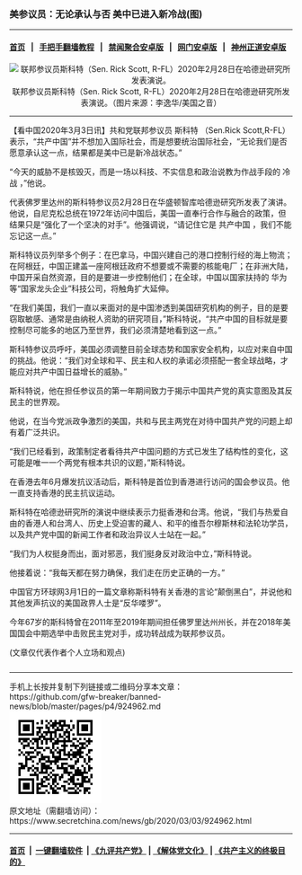 ### 美参议员：无论承认与否 美中已进入新冷战(图)
------------------------

#### [首页](https://github.com/gfw-breaker/banned-news/blob/master/README.md) &nbsp;&nbsp;|&nbsp;&nbsp; [手把手翻墙教程](https://github.com/gfw-breaker/guides/wiki) &nbsp;&nbsp;|&nbsp;&nbsp; [禁闻聚合安卓版](https://github.com/gfw-breaker/bn-android) &nbsp;&nbsp;|&nbsp;&nbsp; [网门安卓版](https://github.com/oGate2/oGate) &nbsp;&nbsp;|&nbsp;&nbsp; [神州正道安卓版](https://github.com/SzzdOgate/update) 



<div class="article_right" style="fone-color:#000">
 <p style="text-align: center;">
  <img alt="联邦参议员斯科特（Sen. Rick Scott, R-FL）2020年2月28日在哈德逊研究所发表演说。" src="//img3.secretchina.com/pic/2020/3-3/p2639791a276070734-ss.jpg"/>
  <br>
   联邦参议员斯科特（Sen. Rick Scott, R-FL）2020年2月28日在哈德逊研究所发表演说。（图片来源：李逸华/美国之音）
   <span id="hideid" name="hideid" style="color:red;display:none;">
    <span href="https://www.secretchina.com">
    </span>
   </span>
  </br>
 </p>
 <div id="txt-mid1-t21-2017">
  

---


  </div>
 </div>
 <p>
  【看中国2020年3月3日讯】共和党联邦参议员
  <span href="https://www.secretchina.com/news/gb/tag/斯科特" target="_blank">
   斯科特
  </span>
  （Sen.Rick Scott,R-FL）表示，“共产中国”并不想加入国际社会，而是想要统治国际社会，“无论我们是否愿意承认这一点，结果都是美中已是新冷战状态。”
  <span id="hideid" name="hideid" style="color:red;display:none;">
   <span href="https://www.secretchina.com">
   </span>
  </span>
 </p>
 <p>
  “今天的威胁不是核毁灭，而是一场以科技、不实信息和政治说教为作战手段的
  <span href="https://www.secretchina.com/news/gb/tag/冷战" target="_blank">
   冷战
  </span>
  ，”他说。
 </p>
 <p>
  代表佛罗里达州的斯科特参议员2月28日在华盛顿智库哈德逊研究所发表了演讲。他说，自尼克松总统在1972年访问中国后，美国一直奉行合作与融合的政策，但结果只是“强化了一个坚决的对手”。他强调说，“请记住它是
  <span href="https://www.secretchina.com/news/gb/tag/共产中国" target="_blank">
   共产中国
  </span>
  ，我们不能忘记这一点。”
 </p>
 <p>
  斯科特议员列举多个例子：在巴拿马，中国兴建自己的港口控制行经的海上物流；在阿根廷，中国正建盖一座阿根廷政府不想要或不需要的核能电厂；在非洲大陆，中国开采自然资源，目的是要进一步控制他们；在全球，中国以国家扶持的
  <span href="https://www.secretchina.com/news/gb/tag/华为" target="_blank">
   华为
  </span>
  等“国家龙头企业”科技公司，将触角扩大延伸。
 </p>
 <p>
  “在我们美国，我们一直以来面对的是中国渗透到美国研究机构的例子，目的是要窃取敏感、通常是由纳税人资助的研究项目，”斯科特说，“共产中国的目标就是要控制尽可能多的地区乃至世界，我们必须清楚地看到这一点。”
 </p>
 <p>
  斯科特参议员呼吁，美国必须调整目前全球态势和国家安全机构，以应对来自中国的挑战。他说：“我们对全球和平、民主和人权的承诺必须搭配一套全球战略，才能应对共产中国日益增长的威胁。”
 </p>
 <p>
  斯科特说，他在担任参议员的第一年期间致力于揭示中国共产党的真实意图及其反民主的世界观。
 </p>
 <p>
  他说，在当今党派政争激烈的美国，共和与民主两党在对待中国共产党的问题上却有着广泛共识。
 </p>
 <p>
  “我们已经看到，政策制定者看待共产中国问题的方式已发生了结构性的变化，这可能是唯一一个两党有根本共识的议题，”斯科特说。
 </p>
 <p>
  在香港去年6月爆发抗议活动后，斯科特是首位到香港进行访问的国会参议员。他一直支持香港的民主抗议运动。
 </p>
 <p>
  斯科特在哈德逊研究所的演说中继续表示力挺香港和台湾。他说，“我们与热爱自由的香港人和台湾人、历史上受迫害的藏人、和平的维吾尔穆斯林和法轮功学员，以及共产党中国的新闻工作者和政治异议人士站在一起。”
 </p>
 <p>
  “我们为人权挺身而出，面对邪恶，我们挺身反对政治中立，”斯科特说。
 </p>
 <p>
  他接着说：“我每天都在努力确保，我们走在历史正确的一方。”
 </p>
 <p>
  中国官方环球网3月1日的一篇文章称斯科特有关香港的言论“颠倒黑白”，并说他和其他发声抗议的美国政界人士是“反华喽罗”。
 </p>
 <p>
  今年67岁的斯科特曾在2011年至2019年期间担任佛罗里达州州长，并在2018年美国国会中期选举中击败民主党对手，成功转战成为联邦参议员。
 </p>
 (文章仅代表作者个人立场和观点)
 <center>
  <div>
   <div id="txt-mid2-t22-2017" style="display: block;  max-height: 351px;  overflow: hidden;">
    <div id="SC-21xxx">
    </div>
    <ins class="adsbygoogle" data-ad-client="ca-pub-1276641434651360" data-ad-format="auto" data-ad-slot="4301710469" data-full-width-responsive="true" style="display:block">
    </ins>
   </div>
  </div>
 </center>
 <div style="padding-top:12px;">
 </div>
</div>

<hr/>
手机上长按并复制下列链接或二维码分享本文章：<br/>
https://github.com/gfw-breaker/banned-news/blob/master/pages/p4/924962.md <br/>
<a href='https://github.com/gfw-breaker/banned-news/blob/master/pages/p4/924962.md'><img src='https://github.com/gfw-breaker/banned-news/blob/master/pages/p4/924962.md.png'/></a> <br/>
原文地址（需翻墙访问）：https://www.secretchina.com/news/gb/2020/03/03/924962.html


------------------------
#### [首页](https://github.com/gfw-breaker/banned-news/blob/master/README.md) &nbsp;|&nbsp; [一键翻墙软件](https://github.com/gfw-breaker/nogfw/blob/master/README.md) &nbsp;| [《九评共产党》](https://github.com/gfw-breaker/9ping.md/blob/master/README.md#九评之一评共产党是什么) | [《解体党文化》](https://github.com/gfw-breaker/jtdwh.md/blob/master/README.md) | [《共产主义的终极目的》](https://github.com/gfw-breaker/gczydzjmd.md/blob/master/README.md)


<img src='http://gfw-breaker.win/banned-news/pages/p4/924962.md' width='0px' height='0px'/>